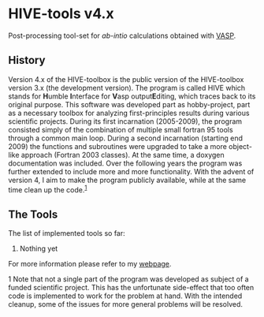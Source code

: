 # HIVE-tools v4.x
Post-processing tool-set for *ab-intio* calculations obtained with [VASP](https://www.vasp.at/).

## History
Version 4.x of the HIVE-toolbox is the public version of the HIVE-toolbox version 3.x 
(the development version). The program is called HIVE which stands for **H**umble **I**nterface 
for **V**asp output**E**diting, which traces back to its original purpose. This software was
developed part as hobby-project, part as a necessary toolbox for analyzing first-principles
results during various scientific projects. During its first incarnation (2005-2009), 
the program consisted simply of the combination of multiple small fortran 95 tools 
through a common main loop. During a second incarnation (starting end 2009) the functions and 
subroutines were upgraded to take a more object-like approach (Fortran 2003 classes). At the
same time, a doxygen documentation was included. Over the following years the program was 
further extended to include more and more functionality. With the advent of version 4, I aim
to make the program publicly available, while at the same time clean up the code.<sup>[1](#ftnote1)</sup>

## The Tools
The list of implemented tools so far:
1. Nothing yet

For more information please refer to my [webpage](https://dannyvanpoucke.be). 



<a name="ftnote1">1</a> Note that not a single part of the program was developed as subject 
of a funded scientific project. This has the unfortunate side-effect that too often code is 
implemented to work for the problem at hand. With the intended cleanup, some of the issues 
for more general problems will be resolved. 

